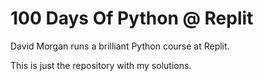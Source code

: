 # 100 Days Of Python @ Replit
David Morgan runs a brilliant Python course at Replit.

This is just the repository with my solutions.
